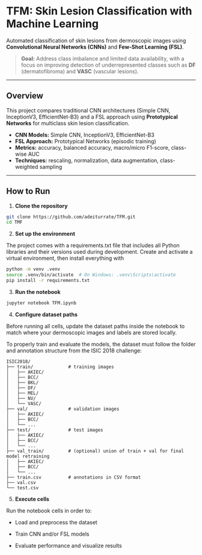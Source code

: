 # TFM: Skin Lesion Classification with Machine Learning

Automated classification of skin lesions from dermoscopic images using **Convolutional Neural Networks (CNNs)** and **Few-Shot Learning (FSL)**.

> **Goal:** Address class imbalance and limited data availability, with a focus on improving detection of underrepresented classes such as **DF** (dermatofibroma) and **VASC** (vascular lesions).

---

## Overview
This project compares traditional CNN architectures (Simple CNN, InceptionV3, EfficientNet-B3) and a FSL approach using **Prototypical Networks** for multiclass skin lesion classification.

- **CNN Models:** Simple CNN, InceptionV3, EfficientNet-B3  
- **FSL Approach:** Prototypical Networks (episodic training)  
- **Metrics:** accuracy, balanced accuracy, macro/micro F1-score, class-wise AUC  
- **Techniques:** rescaling, normalization, data augmentation, class-weighted sampling

---

## How to Run

1. **Clone the repository**
```bash
git clone https://github.com/adeiturrate/TFM.git
cd TMF
````

2. **Set up the environment**

The project comes with a requirements.txt file that includes all Python libraries and their versions used during development.
Create and activate a virtual environment, then install everything with
```bash
python -m venv .venv
source .venv/bin/activate  # On Windows: .venv\Scripts\activate
pip install -r requirements.txt
```
3. **Run the notebook**
```bash
jupyter notebook TFM.ipynb
```

4. **Configure dataset paths**

Before running all cells, update the dataset paths inside the notebook to match where your dermoscopic images and labels are stored locally.

To properly train and evaluate the models, the dataset must follow the folder and annotation structure from the ISIC 2018 challenge:

```
ISIC2018/
├── train/             # training images
│   ├── AKIEC/
│   ├── BCC/
│   ├── BKL/
│   ├── DF/
│   ├── MEL/
│   ├── NV/
│   └── VASC/
├── val/               # validation images
│   ├── AKIEC/
│   ├── BCC/
│   └── ...
├── test/              # test images
│   ├── AKIEC/
│   ├── BCC/
│   └── ...
├── val_train/         # (optional) union of train + val for final model retraining
│   ├── AKIEC/
│   ├── BCC/
│   └── ...
├── train.csv          # annotations in CSV format
├── val.csv
└── test.csv
```

5. **Execute cells**

Run the notebook cells in order to:

- Load and preprocess the dataset

- Train CNN and/or FSL models

- Evaluate performance and visualize results
